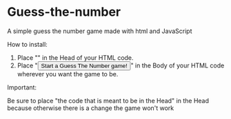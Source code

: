 Guess-the-number
================

A simple guess the number game made with html and JavaScript


How to install:

1. Place "<Script language="JavaScript" src="guess-number.js"></Script>" in the Head of your HTML code.
2. Place "<input type="button" value="Start a Guess The Number game!" onclick="StartGame()" />" in the Body of your     HTML code wherever you want the game to be.

Important:

Be sure to place "the code that is meant to be in the Head" in the Head because otherwise there is a change the game won't work
